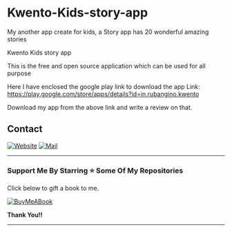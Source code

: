 # Kwento-Kids-story-app

My another app create for kids, a Story app has 20 wonderful amazing stories 

Kwento Kids story app 

This is the free and open source application which can be used for all purpose

Here I have enclosed the google play link to download the app
Link: https://play.google.com/store/apps/details?id=in.rubangino.kwento

Download my app from the above link and write a review on that. 

## Contact

[![Website](https://img.shields.io/badge/website-000000?style=for-the-badge&logo=About.me&logoColor=white)](https://rubangino.in/)
[![Mail](https://img.shields.io/badge/Gmail-D14836?style=for-the-badge&logo=gmail&logoColor=white)](mailto:info@rubangino.in)


<hr/>

### Support Me By Starring ⭐ Some Of My Repositories

Click below to gift a book to me.

[![BuyMeABook](https://img.shields.io/badge/Buy%20Me%20a%20Book-ffdd00?style=for-the-badge&logo=buy-me-a-book&logoColor=black)
](https://bit.ly/3M5jxLd)

**Thank You!!**

<hr/>
